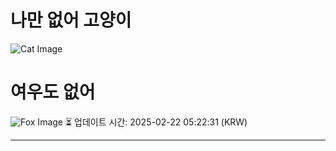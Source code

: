 
# 나만 없어 고양이

![Cat Image](https://cdn2.thecatapi.com/images/9r3.jpg)

# 여우도 없어
![Fox Image](https://randomfox.ca/images/4.jpg)
⏳ 업데이트 시간: 2025-02-22 05:22:31 (KRW)

---
